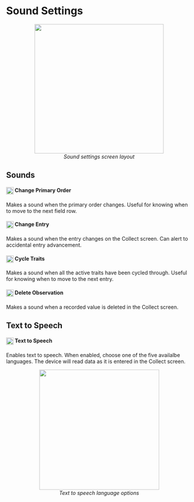 Sound Settings
==============

<figure align="center" class="image">
  <img src="_static/images/settings/sounds/settings_sounds_framed.png" width="350px"> 
  <figcaption><i>Sound settings screen
layout</i></figcaption> 
</figure>

Sounds
------

#### <img ref="primary" style="vertical-align: middle;" src="_static/icons/settings/sounds/numeric-1-box.png" width="20px"> Change Primary Order

Makes a sound when the primary order changes. Useful for knowing when to
move to the next field row.

#### <img ref="play" style="vertical-align: middle;" src="_static/icons/settings/sounds/play-circle-outline.png" width="20px"> Change Entry

Makes a sound when the entry changes on the Collect screen. Can alert to
accidental entry advancement.

#### <img ref="cycle" style="vertical-align: middle;" src="_static/icons/settings/sounds/repeat.png" width="20px"> Cycle Traits

Makes a sound when all the active traits have been cycled through.
Useful for knowing when to move to the next entry.

#### <img ref="delete" style="vertical-align: middle;" src="_static/icons/settings/sounds/delete.png" width="20px"> Delete Observation

Makes a sound when a recorded value is deleted in the Collect screen.

Text to Speech
--------------

#### <img ref="speech" style="vertical-align: middle;" src="_static/icons/settings/sounds/microphone-message.png" width="20px"> Text to Speech

Enables text to speech. When enabled, choose one of the five availalbe
languages. The device will read data as it is entered in the Collect
screen.

<figure align="center" class="image">
  <img src="_static/images/settings/sounds/settings_sounds_choose_language.png" width="325px"> 
  <figcaption><i>Text to speech language
options</i></figcaption> 
</figure>
